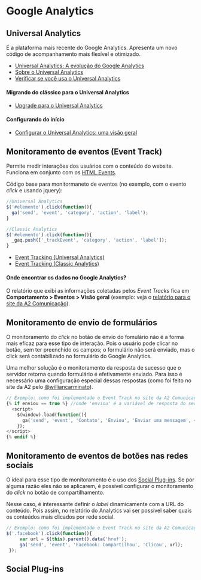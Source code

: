 # Google Analytics

## Universal Analytics

É a plataforma mais recente do Google Analytics. Apresenta um novo código de acompanhamento mais flexível e otimizado.

* [Universal Analytics: A evolução do Google Analytics](http://www.dp6.com.br/universal-analytics-a-evolucao-do-google-analytics/)
* [Sobre o Universal Analytics](https://support.google.com/analytics/answer/2790010?hl=pt-BR&ref_topic=6010376)
* [Verificar se você usa o Universal Analytics](https://support.google.com/analytics/answer/4457764?hl=pt-BR&ref_topic=6010376)

#### Migrando do clássico para o Universal Analytics

* [Upgrade para o Universal Analytics](https://support.google.com/analytics/answer/3450662?hl=pt-BR&ref_topic=6010376)

#### Configurando do início

* [Configurar o Universal Analytics: uma visão geral](https://support.google.com/analytics/answer/2817075?hl=pt-BR&ref_topic=6010376)

## Monitoramento de eventos (Event Track)
Permite medir interações dos usuários com o conteúdo do website.  <br/>
Funciona em conjunto com os [HTML Events](http://www.w3schools.com/tags/ref_eventattributes.asp).

Código base para monitormaneto de eventos (no exemplo, com o evento _click_ e usando jquery):

```javascript
//Universal Analytics
$('#elemento').click(function(){
  ga('send', 'event', 'category', 'action', 'label');
}
```
```javascript
//Classic Analytics
$('#elemento').click(function(){
  _gaq.push(['_trackEvent', 'category', 'action', 'label']);
}
```

* [Event Tracking (Universal Analytics)](https://developers.google.com/analytics/devguides/collection/analyticsjs/events?hl=pt-BR)
* [Event Tracking  (Classic Analytics)](https://developers.google.com/analytics/devguides/collection/gajs/eventTrackerGuide?hl=pt-BR)

#### Onde encontrar os dados no Google Analytics?
O relatório que exibi as informações coletadas pelos _Event Tracks_ fica em **Comportamento > Eventos > Visão geral** (exemplo: veja o [relatório para o site da A2 Comunicação](https://www.google.com/analytics/web/?hl=pt-BR&pli=1#report/content-event-overview/a9911169w21785238p83581831/)).

## Monitoramento de envio de formulários

O monitoramento do _click_ no botão de envio do fomulário não é a forma mais eficaz para esse tipo de interação. Pois o usuário pode clicar no botão, sem ter preenchido os campos; o formulário não será enviado, mas o click será contabilizado no formulário do Google Analytics. 

Uma melhor solução é o monitoramento da resposta de sucesso que o servidor retorna quando formulário é efetivamente enviado. Para isso é necessário uma configuração especial dessas respostas (como foi feito no site da A2 pelo [@williancarminato](https://github.com/williancarminato)). 

```php
// Exemplo: como foi implementado o Event Track no site da A2 Comunicação (com Twig)
{% if enviou == true %} //onde 'enviou' é a variável de resposta do servidor
  <script>
    $(window).load(function(){
      ga('send', 'event', 'Contato', 'Enviou', 'Enviar uma mensagem', {'nonInteraction': 1});
    });
</script>
{% endif %}
```


## Monitoramento de eventos de botões nas redes sociais

O ideal para esse tipo de monitoramento é o uso dos [Social Plug-ins](#social-plugins). Se por alguma razão eles não se aplicarem, é possível configurar o monitoramento do _click_ no botão de compartilhamento.

Nesse caso, é interessante definir o _label_ dinamicamente com a URL do conteúdo. Pois assim, no relatório do Analytics vai ser possível saber quais os conteúdos mais clicados por rede social. 
```javascript
// Exemplo: como foi implementado o Event Track no site da A2 Comunicação (com JQuery)
$('.facebook').click(function(){
     var url = $(this).parent().data('href'); 
     ga('send', 'event', 'Facebook: Compartilhou', 'Clicou', url);
 });
```

## <a name="social-plugins"></a>Social Plug-ins 
